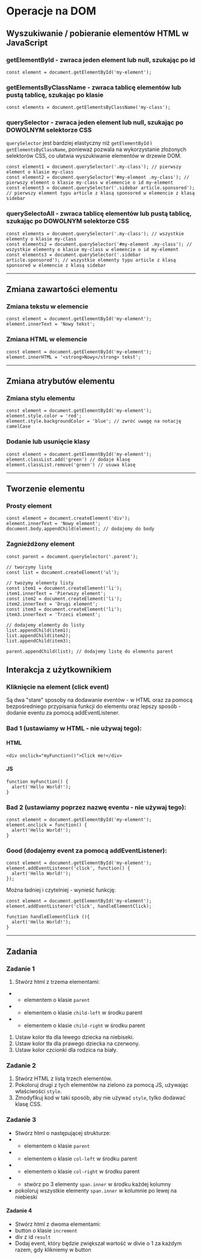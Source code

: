 # Operacje na DOM

## Wyszukiwanie / pobieranie elementów HTML w JavaScript

### getElementById - zwraca jeden element lub null, szukając po id

```
const element = document.getElementById('my-element');
```

### getElementsByClassName - zwraca tablicę elementów lub pustą tablicę, szukając po klasie

```
const elements = document.getElementsByClassName('my-class');
```

### querySelector - zwraca jeden element lub null, szukając po DOWOLNYM selektorze CSS

`querySelector` jest bardziej elastyczny niż `getElementById` i `getElementsByClassName`, ponieważ pozwala na wykorzystanie złożonych selektorów CSS, co ułatwia wyszukiwanie elementów w drzewie DOM.

```
const element1 = document.querySelector('.my-class'); // pierwszy element o klasie my-class
const element2 = document.querySelector('#my-element .my-class'); // pierwszy element o klasie my-class w elemencie o id my-element
const element3 = document.querySelector('.sidebar article.sponsored'); // pierwszy element typu article z klasą sponsored w elemencie z klasą sidebar
```

### querySelectoAll - zwraca tablicę elementów lub pustą tablicę, szukając po DOWOLNYM selektorze CSS

```
const elements = document.querySelector('.my-class'); // wszystkie elementy o klasie my-class
const elements2 = document.querySelector('#my-element .my-class'); // wszystkie elementy o klasie my-class w elemencie o id my-element
const elements3 = document.querySelector('.sidebar article.sponsored'); // wszystkie elementy typu article z klasą sponsored w elemencie z klasą sidebar
```

---

## Zmiana zawartości elementu

### Zmiana tekstu w elemencie

```
const element = document.getElementById('my-element');
element.innerText = 'Nowy tekst';
```

### Zmiana HTML w elemencie

```
const element = document.getElementById('my-element');
element.innerHTML = '<strong>Nowy</strong> tekst';
```

---

## Zmiana atrybutów elementu

### Zmiana stylu elementu

```
const element = document.getElementById('my-element');
element.style.color = 'red';
element.style.backgroundColor = 'blue'; // zwróć uwagę na notację camelCase
```

### Dodanie lub usunięcie klasy

```
const element = document.getElementById('my-element');
element.classList.add('green') // dodaje klasę
element.classList.remove('green') // usuwa klasę
```

---

## Tworzenie elementu

### Prosty element

```
const element = document.createElement('div');
element.innerText = 'Nowy element';
document.body.appendChild(element); // dodajemy do body

```

### Zagnieżdżony element

```
const parent = document.querySelector('.parent');

// tworzymy listę
const list = document.createElement('ul');

// twożymy elementy listy
const item1 = document.createElement('li');
item1.innerText = 'Pierwszy element';
const item2 = document.createElement('li');
item2.innerText = 'Drugi element';
const item3 = document.createElement('li');
item3.innerText = 'Trzeci element';

// dodajemy elementy do listy
list.appendChild(item1);
list.appendChild(item2);
list.appendChild(item3);

parent.appendChild(list); // dodajemy listę do elementu parent
```

## Interakcja z użytkownikiem

### Kliknięcie na element (click event)

Są dwa "stare" sposoby na dodawanie eventów - w HTML oraz za pomocą bezpośredniego przypisania funkcji do elementu oraz lepszy sposób - dodanie eventu za pomocą addEventListener.

### Bad 1 (ustawiamy w HTML - nie używaj tego):

#### **HTML**

```
<div onclick="myFunction()">Click me!</div>
```

#### **JS**

```
function myFunction() {
  alert('Hello World!');
}
```

### Bad 2 (ustawiamy poprzez nazwę eventu - nie używaj tego):

```
const element = document.getElementById('my-element');
element.onclick = function() {
  alert('Hello World!');
}

```

### Good (dodajemy event za pomocą addEventListener):

```
const element = document.getElementById('my-element');
element.addEventListener('click', function() {
  alert('Hello World!');
});
```

Można ładniej i czytelniej - wynieść funkcję:

```
const element = document.getElementById('my-element');
element.addEventListener('click', handleElementClick);

function handleElementClick (){
  alert('Hello World!');
}
```

---

## Zadania

### Zadanie 1

1. Stwórz html z trzema elementami:

- - elementem o klasie `parent`
- - elementem o klasie `child-left` w środku parent
- - elementem o klasie `child-right` w środku parent

1. Ustaw kolor tła dla lewego dziecka na niebiseki.
1. Ustaw kolor tła dla prawego dziecka na czerwony.
1. Ustaw kolor czcionki dla rodzica na biały.

### Zadanie 2

1. Stwórz HTML z listą trzech elementów.
1. Pokoloruj drugi z tych elementów na zielono za pomocą JS, używając właściwości `style`.
1. Zmodyfikuj kod w taki sposób, aby nie używać `style`, tylko dodawać klasę CSS.

### Zadanie 3

- Stwórz html o następującej strukturze:
- - elementem o klasie `parent`
- - elementem o klasie `col-left` w środku parent
- - elementem o klasie `col-right` w środku parent
- - stwórz po 3 elementy `span.inner` w środku każdej kolumny
- pokoloruj wszystkie elementy `span.inner` w kolumnie po lewej na niebieski

#### Zadanie 4

- Stwórz html z dwoma elementami:
- button o klasie `increment`
- div z id `result`
- Dodaj event, który będzie zwiększał wartość w divie o 1 za każdym razem, gdy klikniemy w button
